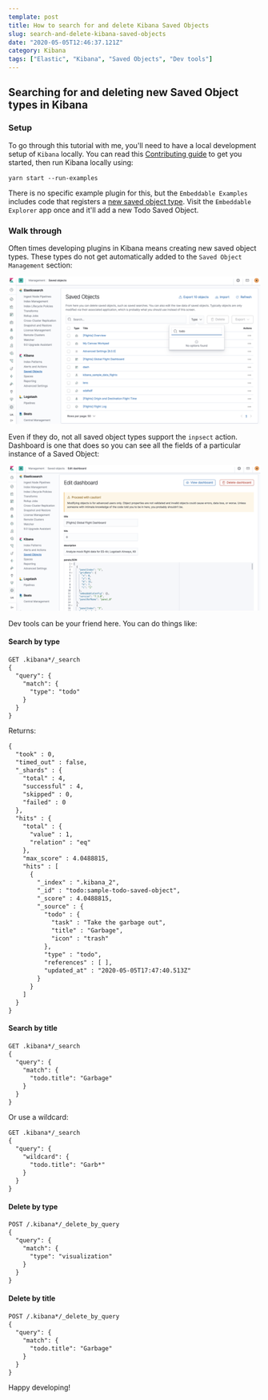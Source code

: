 ```yaml
---
template: post
title: How to search for and delete Kibana Saved Objects
slug: search-and-delete-kibana-saved-objects
date: "2020-05-05T12:46:37.121Z"
category: Kibana
tags: ["Elastic", "Kibana", "Saved Objects", "Dev tools"]
---
```


## Searching for and deleting new Saved Object types in Kibana

### Setup

To go through this tutorial with me, you'll need to have a local development setup
of `Kibana` locally. You can read this [Contributing guide](https://github.com/elastic/kibana/blob/master/CONTRIBUTING.md#setting-up-your-development-environment) to get you started, then run Kibana
locally using:

```
yarn start --run-examples
```

There is no specific example plugin for this, but the `Embeddable Examples` includes code
that registers a [new saved object type](https://github.com/elastic/kibana/blob/master/examples/embeddable_examples/server/todo_saved_object.ts#L22).
Visit the `Embeddable Explorer` app once and it'll add a new Todo Saved Object.

### Walk through

Often times developing plugins in Kibana means creating new saved object types.
These types do not get automatically added to the `Saved Object Management` section:

<img src="./no-saved-object-in-management.png"/>

Even if they do, not all saved object types support the `inpsect` action. Dashboard is one that
does so you can see all the fields of a particular instance of a Saved Object:

<img src="./inspect-saved-object-management.png"/>

Dev tools can be your friend here.  You can do things like:

#### Search by type

```
GET .kibana*/_search
{
  "query": {
    "match": {
      "type": "todo"
    }
  }
}
```

Returns:

```
{
  "took" : 0,
  "timed_out" : false,
  "_shards" : {
    "total" : 4,
    "successful" : 4,
    "skipped" : 0,
    "failed" : 0
  },
  "hits" : {
    "total" : {
      "value" : 1,
      "relation" : "eq"
    },
    "max_score" : 4.0488815,
    "hits" : [
      {
        "_index" : ".kibana_2",
        "_id" : "todo:sample-todo-saved-object",
        "_score" : 4.0488815,
        "_source" : {
          "todo" : {
            "task" : "Take the garbage out",
            "title" : "Garbage",
            "icon" : "trash"
          },
          "type" : "todo",
          "references" : [ ],
          "updated_at" : "2020-05-05T17:47:40.513Z"
        }
      }
    ]
  }
}
```

#### Search by title

```
GET .kibana*/_search
{
  "query": {
    "match": {
      "todo.title": "Garbage"
    }
  }
}
```

Or use a wildcard:

```
GET .kibana*/_search
{
  "query": {
    "wildcard": {
      "todo.title": "Garb*"
    }
  }
}
```

#### Delete by type

```
POST /.kibana*/_delete_by_query
{
  "query": {
    "match": {
      "type": "visualization"
    }
  }
}
```

#### Delete by title

```
POST /.kibana*/_delete_by_query
{
  "query": {
    "match": {
      "todo.title": "Garbage"
    }
  }
}
```

Happy developing!